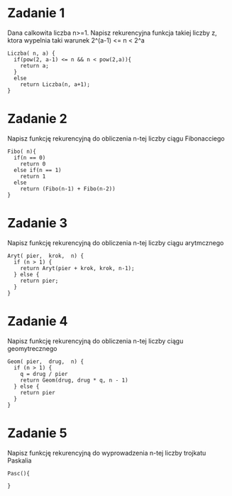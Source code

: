# Zadanie 1
Dana calkowita liczba n>=1. Napisz rekurencyjna funkcja takiej liczby z, ktora wypelnia taki warunek 2^(a-1) <= n < 2^a

```
Liczba( n, a) {
  if(pow(2, a-1) <= n && n < pow(2,a)){
    return a;
  }
  else
    return Liczba(n, a+1);
}
```


# Zadanie 2
Napisz funkcję rekurencyjną do obliczenia n-tej liczby ciągu Fibonacciego

```
Fibo( n){
  if(n == 0)
    return 0
  else if(n == 1)
    return 1
  else
    return (Fibo(n-1) + Fibo(n-2))
}
```

# Zadanie 3
Napisz funkcję rekurencyjną do obliczenia n-tej liczby ciągu arytmcznego

```
Aryt( pier,  krok,  n) {
  if (n > 1) {
    return Aryt(pier + krok, krok, n-1);
  } else {
    return pier;
  }
}
```

# Zadanie 4
Napisz funkcję rekurencyjną do obliczenia n-tej liczby ciągu geomytrecznego

```
Geom( pier,  drug,  n) {
  if (n > 1) {
    q = drug / pier
    return Geom(drug, drug * q, n - 1)
  } else {
    return pier
  }
}
```

# Zadanie 5
Napisz funkcję rekurencyjną do wyprowadzenia n-tej liczby trojkatu Paskalia

```
Pasc(){

}
```
